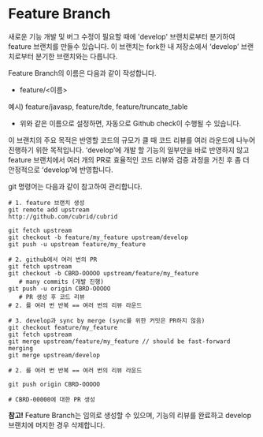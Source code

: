 # Feature Branch

새로운 기능 개발 및 버그 수정이 필요할 때에 'develop' 브랜치로부터 분기하여 feature 브랜치를 만들수 있습니다. 이 브랜치는 fork한 내 저장소에서 ‘develop’ 브랜치로부터 분기한 브랜치와는 다릅니다.

Feature Branch의 이름은 다음과 같이 작성합니다.

* feature/&lt;이름&gt;

예시\) feature/javasp, feature/tde, feature/truncate\_table

* 위와 같은 이름으로 설정하면, 자동으로 Github check이 수행될 수 있습니다.

이 브랜치의 주요 목적은 반영할 코드의 규모가 클 때 코드 리뷰를 여러 라운드에 나누어 진행하기 위한 목적입니다. ‘develop’에 개발 할 기능의 일부만을 바로 반영하지 않고 feature 브랜치에서 여러 개의 PR로 효율적인 코드 리뷰와 검증 과정을 거친 후 좀 더 안정적으로 ‘develop’에 반영합니다.

git 명령어는 다음과 같이 참고하여 관리합니다.

```text
# 1. feature 브랜치 생성
git remote add upstream 
http://github.com/cubrid/cubrid

git fetch upstream
git checkout -b feature/my_feature upstream/develop
git push -u upstream feature/my_feature

# 2. github에서 여러 번의 PR
git fetch upstream
git checkout -b CBRD-OOOOO upstream/feature/my_feature
   # many commits (개발 진행)
git push -u origin CBRD-OOOOO
   # PR 생성 후 코드 리뷰
# 2. 를 여러 번 반복 == 여러 번의 리뷰 라운드

# 3. develop과 sync by merge (sync를 위한 커밋은 PR하지 않음)
git checkout feature/my_feature
git fetch upstream
git merge upstream/feature/my_feature // should be fast-forward merging
git merge upstream/develop

# 2. 를 여러 번 반복 == 여러 번의 리뷰 라운드

git push origin CBRD-OOOOO

# CBRD-00000에 대한 PR 생성
```

**참고!** Feature Branch는 임의로 생성할 수 있으며, 기능의 리뷰를 완료하고 develop 브랜치에 머지한 경우 삭제합니다.

